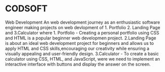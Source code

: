 # CODSOFT
Web Development 
An web development journey as an enthusiastic software engineer making projects on web devlopment of 1. Portfolio 2. Landing Page and 3.Calculator 
where 1. Portfolio - Creating a personal portfolio using CSS and HTML is a popular beginner web developmen project. 
2.Landing Page is about  an ideal web development project for beginners and allows us  to apply HTML and CSS skills,encouraging our creativity while ensuring a visually appealing and user-friendly design.
3.Calculator - To create a basic calculator using CSS, HTML, and JavaScript, were we need to implement an interactive interface with buttons and display the answer on the screen.
